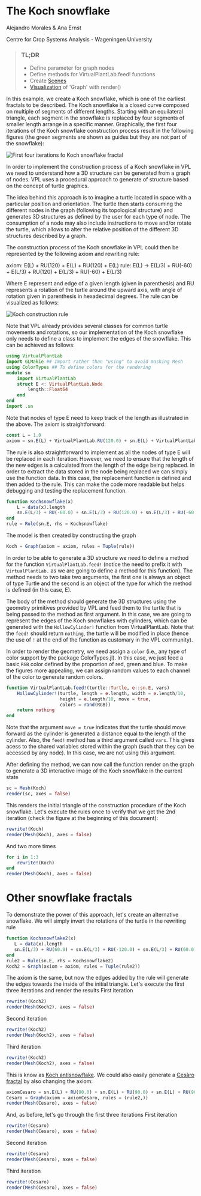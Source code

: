 

# The Koch snowflake

Alejandro Morales & Ana Ernst

Centre for Crop Systems Analysis - Wageningen University

> ### TL;DR
> - Define parameter for graph nodes
> - Define methods for VirtualPlantLab.feed! functions
> - Create [Scenes](https://virtualplantlab.com/dev/manual/Geometry/Turtle/#Scenes)
> - [Visualization](https://virtualplantlab.com/dev/manual/Visualization/) of 'Graph' with render()
>

In this example, we create a Koch snowflake, which is one of the earliest
fractals to be described. The Koch snowflake is a closed curve composed on
multiple of segments of different lengths. Starting with an equilateral
triangle, each segment in the snowflake is replaced by four segments of smaller
length arrange in a specific manner. Graphically, the first four iterations of
the Koch snowflake construction process result in the following figures (the
green segments are shown as guides but they are not part of the snowflake):

![First four iterations fo Koch snowflake fractal](https://upload.wikimedia.org/wikipedia/commons/8/8e/KochFlake.png)

In order to implement the construction process of a Koch snowflake in VPL we
need to understand how a 3D structure can be generated from a graph of nodes.
VPL uses a procedural approach to generate of structure based on the concept of
turtle graphics.

The idea behind this approach is to imagine a turtle located in space with a
particular position and orientation. The turtle then starts consuming the
different nodes in the graph (following its topological structure) and generates
3D structures as defined by the user for each type of node. The consumption of a
node may also include instructions to move and/or rotate the turtle, which
allows to alter the relative position of the different 3D structures described
by a graph.

The construction process of the Koch snowflake in VPL could then be represented
by the following axiom and rewriting rule:

axiom: E(L) + RU(120) + E(L) + RU(120) + E(L)
rule:  E(L) → E(L/3) + RU(-60) + E(L/3) + RU(120) + E(L/3) + RU(-60) + E(L/3)

Where E represent and edge of a given length (given in parenthesis) and RU
represents a rotation of the turtle around the upward axis, with angle of
rotation given in parenthesis in hexadecimal degrees. The rule can be visualized
as follows:

![Koch construction rule](https://python-with-science.readthedocs.io/en/latest/_images/koch_order_1.png)

Note that VPL already provides several classes for common turtle movements and
rotations, so our implementation of the Koch snowflake only needs to define a
class to implement the edges of the snowflake. This can be achieved as follows:

```julia
using VirtualPlantLab
import GLMakie ## Import rather than "using" to avoid masking Mesh
using ColorTypes ## To define colors for the rendering
module sn
    import VirtualPlantLab
    struct E <: VirtualPlantLab.Node
        length::Float64
    end
end
import .sn
```

Note that nodes of type E need to keep track of the length as illustrated in the
above. The axiom is straightforward:

```julia
const L = 1.0
axiom = sn.E(L) + VirtualPlantLab.RU(120.0) + sn.E(L) + VirtualPlantLab.RU(120.0) + sn.E(L)
```

The rule is also straightforward to implement as all the nodes of type E will be
replaced in each iteration. However, we need to ensure that the length of the
new edges is a calculated from the length of the edge being replaced. In order
to extract the data stored in the node being replaced we can simply use the
function data. In this case, the replacement function is defined and then added
to the rule. This can make the code more readable but helps debugging and
testing the replacement function.

```julia
function Kochsnowflake(x)
    L = data(x).length
    sn.E(L/3) + RU(-60.0) + sn.E(L/3) + RU(120.0) + sn.E(L/3) + RU(-60.0) + sn.E(L/3)
end
rule = Rule(sn.E, rhs = Kochsnowflake)
```

The model is then created by constructing the graph

```julia
Koch = Graph(axiom = axiom, rules = Tuple(rule))
```

In order to be able to generate a 3D structure we need to define a method for
the function `VirtualPlantLab.feed!` (notice the need to prefix it with `VirtualPlantLab.` as we are
going to define a method for this function). The method needs to two take two
arguments, the first one is always an object of type Turtle and the second is an
object of the type for which the method is defined (in this case, E).

The body of the method should generate the 3D structures using the geometry
primitives provided by VPL and feed them to the turtle that is being passed to
the method as first argument. In this case, we are going to represent the edges
of the Koch snowflakes with cylinders, which can be generated with the
`HollowCylinder!` function from VirtualPlantLab. Note that the `feed!` should return
`nothing`, the turtle will be modified in place (hence the use of `!` at the end
of the function as customary in the VPL community).

In order to render the geometry, we need assign a `color` (i.e., any type of
color support by the package ColorTypes.jl). In this case, we just feed a basic
`RGB` color defined by the proportion of red, green and blue. To make the
figures more appealing, we can assign random values to each channel of the color
to generate random colors.

```julia
function VirtualPlantLab.feed!(turtle::Turtle, e::sn.E, vars)
    HollowCylinder!(turtle, length = e.length, width = e.length/10,
                    height = e.length/10, move = true,
                    colors = rand(RGB))
    return nothing
end
```

Note that the argument `move = true` indicates that the turtle should move
forward as the cylinder is generated a distance equal to the length of the
cylinder. Also, the `feed!` method has a third argument called `vars`. This
gives acess to the shared variables stored within the graph (such that they can
be accessed by any node). In this case, we are not using this argument.

After defining the method, we can now call the function render on the graph to
generate a 3D interactive image of the Koch snowflake in the current state

```julia
sc = Mesh(Koch)
render(sc, axes = false)
```

This renders the initial triangle of the construction procedure of the Koch
snowflake. Let's execute the rules once to verify that we get the 2nd iteration
(check the figure at the beginning of this document):

```julia
rewrite!(Koch)
render(Mesh(Koch), axes = false)
```

And two more times

```julia
for i in 1:3
    rewrite!(Koch)
end
render(Mesh(Koch), axes = false)
```

# Other snowflake fractals

To demonstrate the power of this approach, let's create an alternative
snowflake. We will simply invert the rotations of the turtle in the rewriting
rule

```julia
function Kochsnowflake2(x)
   L = data(x).length
   sn.E(L/3) + RU(60.0) + sn.E(L/3) + RU(-120.0) + sn.E(L/3) + RU(60.0) + sn.E(L/3)
end
rule2 = Rule(sn.E, rhs = Kochsnowflake2)
Koch2 = Graph(axiom = axiom, rules = Tuple(rule2))
```

The axiom is the same, but now the edges added by the rule will generate the
edges towards the inside of the initial triangle. Let's execute the first three
iterations and render the results
First iteration

```julia
rewrite!(Koch2)
render(Mesh(Koch2), axes = false)
```

Second iteration

```julia
rewrite!(Koch2)
render(Mesh(Koch2), axes = false)
```

Third iteration

```julia
rewrite!(Koch2)
render(Mesh(Koch2), axes = false)
```

This is know as [Koch
antisnowflake](https://mathworld.wolfram.com/KochAntisnowflake.html). We could
also easily generate a [Cesàro
fractal](https://mathworld.wolfram.com/CesaroFractal.html) by also changing the
axiom:

```julia
axiomCesaro = sn.E(L) + RU(90.0) + sn.E(L) + RU(90.0) + sn.E(L) + RU(90.0) + sn.E(L)
Cesaro = Graph(axiom = axiomCesaro, rules = (rule2,))
render(Mesh(Cesaro), axes = false)
```

And, as before, let's go through the first three iterations
First iteration

```julia
rewrite!(Cesaro)
render(Mesh(Cesaro), axes = false)
```

Second iteration

```julia
rewrite!(Cesaro)
render(Mesh(Cesaro), axes = false)
```

Third iteration

```julia
rewrite!(Cesaro)
render(Mesh(Cesaro), axes = false)
```
